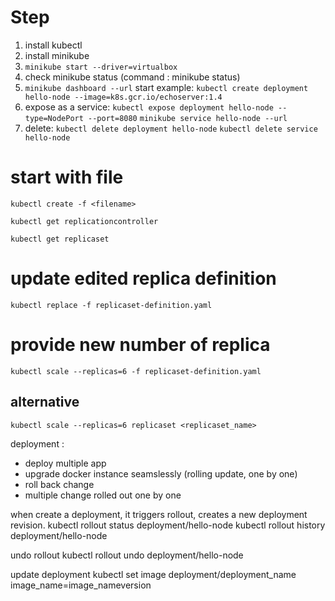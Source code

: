 # Step
1. install kubectl
2. install minikube
3. `minikube start --driver=virtualbox`
4. check minikube status (command : minikube status)
5. `minikube dashboard --url`
   start example: `kubectl create deployment hello-node --image=k8s.gcr.io/echoserver:1.4`
6. expose as a service:
   `kubectl expose deployment hello-node --type=NodePort --port=8080`
   `minikube service hello-node --url`
7. delete:
   `kubectl delete deployment hello-node`
   `kubectl delete service hello-node`

# start with file
`kubectl create -f <filename>`

`kubectl get replicationcontroller`

`kubectl get replicaset`

# update edited replica definition

`kubectl replace -f replicaset-definition.yaml`

# provide new number of replica

`kubectl scale --replicas=6 -f replicaset-definition.yaml`

## alternative

`kubectl scale --replicas=6 replicaset <replicaset_name>`

deployment :

- deploy multiple app
- upgrade docker instance seamslessly (rolling update, one by one)
- roll back change
- multiple change rolled out one by one

when create a deployment, it triggers rollout, creates a new deployment revision.
kubectl rollout status deployment/hello-node
kubectl rollout history deployment/hello-node

undo rollout
kubectl rollout undo deployment/hello-node

update deployment
kubectl set image deployment/deployment_name image_name=image_nameversion
